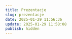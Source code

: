 ```yaml
---
title: Prezentacje
slug: prezentacje
date: 2025-01-29 11:56:36
update: 2025-01-29 11:58:08
publish: hidden
---
```


